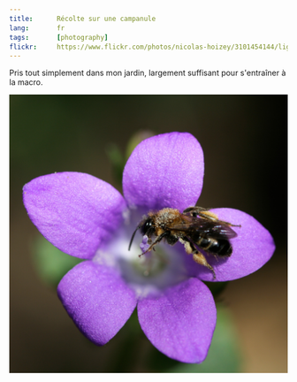 ```yaml
---
title:      Récolte sur une campanule
lang:       fr
tags:       [photography]
flickr:     https://www.flickr.com/photos/nicolas-hoizey/3101454144/lightbox/
---
```


Pris tout simplement dans mon jardin, largement suffisant pour s'entraîner à la macro.

![](20080614-Recolte-sur-une-campanule.jpg)

